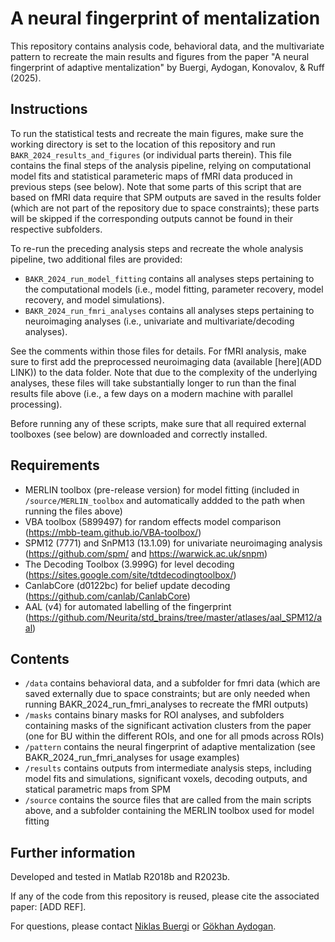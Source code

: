 # A neural fingerprint of mentalization

This repository contains analysis code, behavioral data, and the multivariate pattern to recreate the main results and figures from the paper "A neural fingerprint of adaptive mentalization" by Buergi, Aydogan, Konovalov, & Ruff (2025).

## Instructions

To run the statistical tests and recreate the main figures, make sure the working directory is set to the location of this repository and run `BAKR_2024_results_and_figures` (or individual parts therein). This file contains the final steps of the analysis pipeline, relying on computational model fits and statistical parameteric maps of fMRI data produced in previous steps (see below). Note that some parts of this script that are based on fMRI data require that SPM outputs are saved in the results folder (which are not part of the repository due to space constraints); these parts will be skipped if the corresponding outputs cannot be found in their respective subfolders.

To re-run the preceding analysis steps and recreate the whole analysis pipeline, two additional files are provided:
- `BAKR_2024_run_model_fitting` contains all analyses steps pertaining to the computational models (i.e., model fitting, parameter recovery, model recovery, and model simulations).
- `BAKR_2024_run_fmri_analyses` contains all analyses steps pertaining to neuroimaging analyses (i.e., univariate and multivariate/decoding analyses).

See the comments within those files for details. For fMRI analysis, make sure to first add the preprocessed neuroimaging data (available [here](ADD LINK)) to the data folder. Note that due to the complexity of the underlying analyses, these files will take substantially longer to run than the final results file above (i.e., a few days on a modern machine with parallel processing).

Before running any of these scripts, make sure that all required external toolboxes (see below) are downloaded and correctly installed.

## Requirements

- MERLIN toolbox (pre-release version) for model fitting (included in `/source/MERLIN_toolbox` and automatically addded to the path when running the files above)
- VBA toolbox (5899497) for random effects model comparison (https://mbb-team.github.io/VBA-toolbox/)
- SPM12 (7771) and SnPM13 (13.1.09) for univariate neuroimaging analysis (https://github.com/spm/ and https://warwick.ac.uk/snpm)
- The Decoding Toolbox (3.999G) for level decoding (https://sites.google.com/site/tdtdecodingtoolbox/)
- CanlabCore (d0122bc) for belief update decoding (https://github.com/canlab/CanlabCore)
- AAL (v4) for automated labelling of the fingerprint (https://github.com/Neurita/std_brains/tree/master/atlases/aal_SPM12/aal)

## Contents

- `/data` contains behavioral data, and a subfolder for fmri data (which are saved externally due to space constraints; but are only needed when running BAKR_2024_run_fmri_analyses to recreate the fMRI outputs)
- `/masks` contains binary masks for ROI analyses, and subfolders containing masks of the significant activation clusters from the paper (one for BU within the different ROIs, and one for all pmods across ROIs)
- `/pattern` contains the neural fingerprint of adaptive mentalization (see BAKR_2024_run_fmri_analyses for usage examples)
- `/results` contains outputs from intermediate analysis steps, including model fits and simulations, significant voxels, decoding outputs, and statical parametric maps from SPM
- `/source` contains the source files that are called from the main scripts above, and a subfolder containing the MERLIN toolbox used for model fitting

## Further information

Developed and tested in Matlab R2018b and R2023b.

If any of the code from this repository is reused, please cite the associated paper: [ADD REF].

For questions, please contact [Niklas Buergi](mailto:niklas.g.buergi@gmail.com) or [Gökhan Aydogan](mailto:goekhan.aydogan@econ.uzh.ch).
